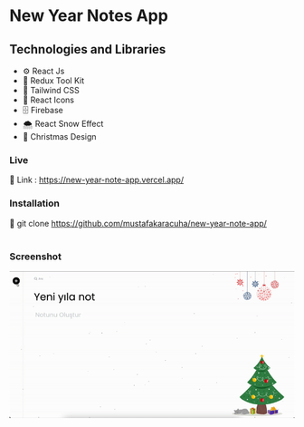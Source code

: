 # New Year Notes App

## Technologies and Libraries

- ⚙️ React Js 
- 💾 Redux Tool Kit
- 🚐 Tailwind CSS
- 🎨 React Icons
- 🗄 Firebase
- 🌨️ React Snow Effect 
- 🎄 Christmas Design

### Live

🔗 Link : https://new-year-note-app.vercel.app/

### Installation

🔗 git clone https://github.com/mustafakaracuha/new-year-note-app/
<br/>
<br/>

### Screenshot

<img align="center" width="600" width="600"  src="https://github.com/mustafakaracuha/new-year-note-app/blob/master/src/assets/images/gif/app.gif" alt="muskaracuha" />

